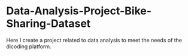 # Data-Analysis-Project-Bike-Sharing-Dataset
Here I create a project related to data analysis to meet the needs of the dicoding platform.

